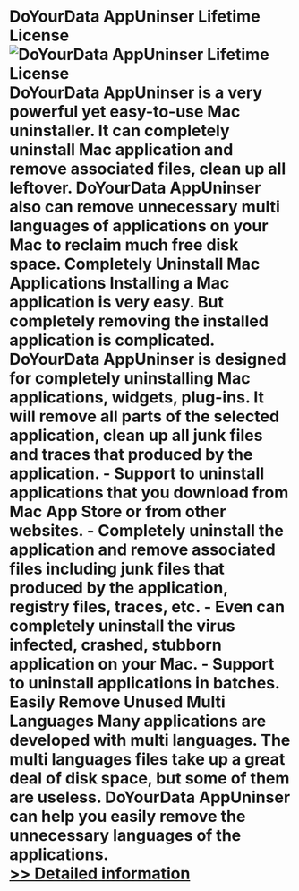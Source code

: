 # DoYourData AppUninser Lifetime License<br />![DoYourData AppUninser Lifetime License](https://mycommerce.akamaized.net/api/pimages/P300915334/BIG/300915334.PNG)<br />DoYourData AppUninser is a very powerful yet easy-to-use Mac uninstaller. It can completely uninstall Mac application and remove associated files, clean up all leftover. DoYourData AppUninser also can remove unnecessary multi languages of applications on your Mac to reclaim much free disk space. Completely Uninstall Mac Applications Installing a Mac application is very easy. But completely removing the installed application is complicated. DoYourData AppUninser is designed for completely uninstalling Mac applications, widgets, plug-ins. It will remove all parts of the selected application, clean up all junk files and traces that produced by the application. - Support to uninstall applications that you download from Mac App Store or from other websites. - Completely uninstall the application and remove associated files including junk files that produced by the application, registry files, traces, etc. - Even can completely uninstall the virus infected, crashed, stubborn application on your Mac. - Support to uninstall applications in batches. Easily Remove Unused Multi Languages Many applications are developed with multi languages. The multi languages files take up a great deal of disk space, but some of them are useless. DoYourData AppUninser can help you easily remove the unnecessary languages of the applications.<br />[>> Detailed information](https://secure.shareit.com/shareit/product.html?productid=300915334&affiliateid=200057808)